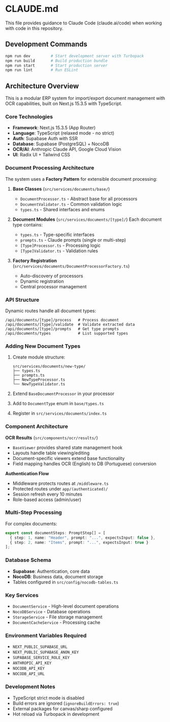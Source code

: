 # CLAUDE.md

This file provides guidance to Claude Code (claude.ai/code) when working with code in this repository.

## Development Commands

```bash
npm run dev         # Start development server with Turbopack
npm run build       # Build production bundle
npm run start       # Start production server
npm run lint        # Run ESLint
```

## Architecture Overview

This is a modular ERP system for import/export document management with OCR capabilities, built on Next.js 15.3.5 with TypeScript.

### Core Technologies
- **Framework**: Next.js 15.3.5 (App Router)
- **Language**: TypeScript (relaxed mode - no strict)
- **Auth**: Supabase Auth with SSR
- **Database**: Supabase (PostgreSQL) + NocoDB
- **OCR/AI**: Anthropic Claude API, Google Cloud Vision
- **UI**: Radix UI + Tailwind CSS

### Document Processing Architecture

The system uses a **Factory Pattern** for extensible document processing:

1. **Base Classes** (`src/services/documents/base/`)
   - `DocumentProcessor.ts` - Abstract base for all processors
   - `DocumentValidator.ts` - Common validation logic
   - `types.ts` - Shared interfaces and enums

2. **Document Modules** (`src/services/documents/[type]/`)
   Each document type contains:
   - `types.ts` - Type-specific interfaces
   - `prompts.ts` - Claude prompts (single or multi-step)
   - `[Type]Processor.ts` - Processing logic
   - `[Type]Validator.ts` - Validation rules

3. **Factory Registration** (`src/services/documents/DocumentProcessorFactory.ts`)
   - Auto-discovery of processors
   - Dynamic registration
   - Central processor management

### API Structure

Dynamic routes handle all document types:
```
/api/documents/[type]/process   # Process document
/api/documents/[type]/validate  # Validate extracted data
/api/documents/[type]/prompts   # Get type prompts
/api/documents/types            # List supported types
```

### Adding New Document Types

1. Create module structure:
   ```
   src/services/documents/new-type/
   ├── types.ts
   ├── prompts.ts
   ├── NewTypeProcessor.ts
   └── NewTypeValidator.ts
   ```

2. Extend `BaseDocumentProcessor` in your processor

3. Add to `DocumentType` enum in `base/types.ts`

4. Register in `src/services/documents/index.ts`

### Component Architecture

**OCR Results** (`src/components/ocr/results/`)
- `BaseViewer` provides shared state management hook
- Layouts handle table viewing/editing
- Document-specific viewers extend base functionality
- Field mapping handles OCR (English) to DB (Portuguese) conversion

**Authentication Flow**
- Middleware protects routes at `/middleware.ts`
- Protected routes under `app/(authenticated)/`
- Session refresh every 10 minutes
- Role-based access (admin/user)

### Multi-Step Processing

For complex documents:
```typescript
export const documentSteps: PromptStep[] = [
  { step: 1, name: "Header", prompt: "...", expectsInput: false },
  { step: 2, name: "Items", prompt: "...", expectsInput: true }
];
```

### Database Schema

- **Supabase**: Authentication, core data
- **NocoDB**: Business data, document storage
- Tables configured in `src/config/nocodb-tables.ts`

### Key Services

- `DocumentService` - High-level document operations
- `NocoDBService` - Database operations
- `StorageService` - File storage management
- `DocumentCacheService` - Processing cache

### Environment Variables Required

- `NEXT_PUBLIC_SUPABASE_URL`
- `NEXT_PUBLIC_SUPABASE_ANON_KEY`
- `SUPABASE_SERVICE_ROLE_KEY`
- `ANTHROPIC_API_KEY`
- `NOCODB_API_KEY`
- `NOCODB_API_URL`

### Development Notes

- TypeScript strict mode is disabled
- Build errors are ignored (`ignoreBuildErrors: true`)
- External packages for canvas/sharp configured
- Hot reload via Turbopack in development